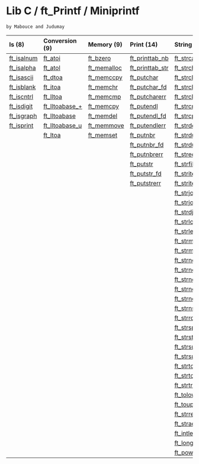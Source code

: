 # Lib C / ft_Printf / Miniprintf
    by Mabouce and Judumay

| Is (8) | Conversion (9) | Memory (9) | Print (14) | String (38) | Integer (3) | Linked List (25) | Binary Tree (8) |
|:-------|:---------------|:-----------|:-----------|:------------|:------------|:-----------------|:----------------|
| [ft_isalnum](srcs/libft/is/ft_isalnum.c) | [ft_atoi](srcs/libft/conv/ft_atoi.c) | [ft_bzero](srcs/libft/mem/ft_bzero.c) | [ft_printtab_nb](srcs/libft/print/ft_printtab_nb.c) | [ft_strcat](srcs/libft/str/ft_strcat.c) | [ft_intlen](srcs/libft/int/ft_intlen.c) | [ft_create_elem](srcs/libft/ft_create_elem.c) | [btree_apply_infix](srcs/libft/btree/btree_apply_infix.c) |
| [ft_isalpha](srcs/libft/is/ft_isalpha.c) | [ft_atol](srcs/libft/conv/ft_atol.c) | [ft_memalloc](srcs/libft/mem/ft_memalloc.c) | [ft_printtab_str](srcs/libft/print/ft_printtab_str.c) | [ft_strchr](srcs/libft/str/ft_strchr.c) | [ft_longlen](srcs/libft/int/ft_longlen.c) | [ft_create_elem_int](srcs/libft/lst/ft_create_elem_int.c) | [btree_apply_prefix](srcs/libft/btree/btree_apply_prefix.c) |
| [ft_isascii](srcs/libft/is/ft_isascii.c) | [ft_dtoa](srcs/libft/conv/ft_dtoa.c) | [ft_memccpy](srcs/libft/mem/ft_memccpy.c) | [ft_putchar](srcs/libft/print/ft_putchar.c) | [ft_strclen](srcs/libft/str/ft_strclen.c) | [ft_pow](srcs/libft/int/ft_pow.c) | [ft_list_push_back](srcs/libft/lst/ft_list_push_back.c) | [btree_apply_suffix](srcs/libft/btree/btree_apply_suffix.c) |
| [ft_isblank](srcs/libft/is/ft_isblank.c) | [ft_itoa](srcs/libft/conv/ft_itoa.c) | [ft_memchr](srcs/libft/mem/ft_memchr.c) | [ft_putchar_fd](srcs/libft/print/ft_putchar_fd.c) | [ft_strclen](srcs/libft/str/ft_strclen.c) || [ft_list_push_back_int](srcs/libft/lst/ft_list_push_back_int.c) | [btree_create_node](srcs/libft/btree/btree_create_node.c) |
| [ft_iscntrl](srcs/libft/is/ft_iscntrl.c) | [ft_lltoa](srcs/libft/conv/ft_lltoa.c) | [ft_memcmp](srcs/libft/mem/ft_memcmp.c) | [ft_putcharerr](srcs/libft/print/ft_putcharerr.c) | [ft_strclr](srcs/libft/str/ft_strclr.c) || [ft_list_push_front](srcs/libft/lst/ft_list_push_front.c) | [btree_lvl_count](srcs/libft/btree/btree_lvl_count.c) |
| [ft_isdigit](srcs/libft/is/ft_isdigit.c) | [ft_lltoabase_+](srcs/libft/conv/ft_lltoabase_signed.c) | [ft_memcpy](srcs/libft/mem/ft_memcpy.c) | [ft_putendl](srcs/libft/print/ft_putendl.c) | [ft_strcmp](srcs/libft/str/ft_strcmp.c) || [ft_list_push_front_int](srcs/libft/lst/ft_list_push_front_int.c) | [btree_insert_data](srcs/libft/btree/btree_insert_data.c) |
| [ft_isgraph](srcs/libft/is/ft_isgraph.c) | [ft_lltoabase](srcs/libft/conv/ft_lltoabase_signless.c) | [ft_memdel](srcs/libft/mem/ft_memdel.c) | [ft_putendl_fd](srcs/libft/print/ft_putendl_fd.c) | [ft_strcpy](srcs/libft/str/ft_strcpy.c) || [ft_list_size](srcs/libft/lst/ft_list_size.c) | [btree_int_cmp](srcs/libft/btree/btree_int_cmp.c) |
| [ft_isprint](srcs/libft/is/ft_isprint.c) | [ft_lltoabase_u](srcs/libft/conv/ft_lltoabase_unsigned.c) | [ft_memmove](srcs/libft/mem/ft_memmove.c) | [ft_putendlerr](srcs/libft/print/ft_putendlerr.c) | [ft_strdel](srcs/libft/str/ft_strdel.c) || [ft_list_last](srcs/libft/lst/ft_list_last.c) | [btree_print](srcs/libft/btree/btree_print.c) |
| | [ft_ltoa](srcs/libft/conv/ft_ltoa.c) | [ft_memset](srcs/libft/mem/ft_memset.c) | [ft_putnbr](srcs/libft/print/ft_putnbr.c) | [ft_strdup](srcs/libft/str/ft_strdup.c) || [ft_list_remove_last](srcs/libft/lst/ft_list_remove_last.c) ||
| | | | [ft_putnbr_fd](srcs/libft/print/ft_putnbr_fd.c) | [ft_strdupd](srcs/libft/str/ft_strdupd.c) || [ft_list_remove_first](srcs/libft/lst/ft_list_remove_first.c) ||
| | | | [ft_putnbrerr](srcs/libft/print/ft_putnbrerr.c) | [ft_strequ](srcs/libft/str/ft_strequ.c) || [ft_list_remove_middle](srcs/libft/lst/ft_list_remove_middle.c) ||
| | | | [ft_putstr](srcs/libft/print/ft_putstr.c) | [ft_strfill](srcs/libft/str/ft_strfill.c) || [ft_list_push_params](srcs/libft/lst/ft_list_push_params.c) ||
| | | | [ft_putstr_fd](srcs/libft/print/ft_putstr_fd.c) | [ft_striter](srcs/libft/str/ft_striter.c) || [ft_list_clear](srcs/libft/lst/ft_list_clear.c) ||
| | | | [ft_putstrerr](srcs/libft/print/ft_putstrerr.c) | [ft_striteri](srcs/libft/str/ft_striteri.c) || [ft_list_clear_data](srcs/libft/lst/ft_list_clear_data.c) ||
| | | | | [ft_strjoin](srcs/libft/str/ft_strjoin.c) || [ft_list_at](srcs/libft/lst/ft_list_at.c) |
| | | | | [ft_strjoind](srcs/libft/str/ft_strjoind.c) || [ft_list_reverse](srcs/libft/lst/ft_list_reverse.c) |
| | | | | [ft_strdjoind](srcs/libft/str/ft_strdjoind.c) || [ft_list_foreach](srcs/libft/lst/ft_list_foreach.c) |
| | | | | [ft_strlcat](srcs/libft/str/ft_strlcat.c) || [ft_list_print](srcs/libft/lst/ft_list_print.c) |
| | | | | [ft_strlen](srcs/libft/str/ft_strlen.c) || [ft_lstadd](srcs/libft/lst/ft_lstadd.c) |
| | | | | [ft_strmap](srcs/libft/str/ft_strmap.c) || [ft_lstdel](srcs/libft/lst/ft_lstdel.c) |
| | | | | [ft_strmapi](srcs/libft/str/ft_strmapi.c) || [ft_lstdelone](srcs/libft/lst/ft_lstdelone.c) |
| | | | | [ft_strncat](srcs/libft/str/ft_strncat.c) || [ft_lstiter](srcs/libft/lst/ft_lstiter.c) |
| | | | | [ft_strncmp](srcs/libft/str/ft_strncmp.c) || [ft_lstmap](srcs/libft/lst/ft_lstmap.c) |
| | | | | [ft_strncpy](srcs/libft/str/ft_strncpy.c) || [ft_lstnew](srcs/libft/lst/ft_lstnew.c) |
| | | | | [ft_strnequ](srcs/libft/str/ft_strnequ.c) || [ft_lstlen](srcs/libft/lst/ft_lstlen.c) |
| | | | | [ft_strnew](srcs/libft/str/ft_strnew.c) |||
| | | | | [ft_strnstr](srcs/libft/str/ft_strnstr.c) |||
| | | | | [ft_strrchr](srcs/libft/str/ft_strrchr.c) |||
| | | | | [ft_strsplit](srcs/libft/str/ft_strsplit.c) |||
| | | | | [ft_strstr](srcs/libft/str/ft_strstr.c) |||
| | | | | [ft_strsub](srcs/libft/str/ft_strsub.c) |||
| | | | | [ft_strsub_2](srcs/libft/str/ft_strsub_leakless.c) |||
| | | | | [ft_strtok](srcs/libft/str/ft_strtok.c) ([wiki](../../wiki/ft_strtok)) |||
| | | | | [ft_strtoupper_2](srcs/libft/str/ft_strtoupper_leakless.c) |||
| | | | | [ft_strtrim](srcs/libft/str/ft_strtrim.c) |||
| | | | | [ft_tolower](srcs/libft/str/ft_tolower.c) |||
| | | | | [ft_toupper](srcs/libft/str/ft_toupper.c) |||
| | | | | [ft_strrev_leakless](srcs/libft/str/ft_strrev_leakless.c) |||
| | | | | [ft_stradd_leakless](srcs/libft/str/ft_stradd_leakless.c) |||
| | | | | [ft_intlen](srcs/libft/int/ft_intlen.c) |||
| | | | | [ft_longlen](srcs/libft/int/ft_longlen.c) |||
| | | | | [ft_pow](srcs/libft/int/ft_pow.c) |||
